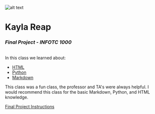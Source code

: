 ![alt text](https://pbs.twimg.com/profile_images/1091390229628387328/ndZ6NJ9p_400x400.jpg)
# **Kayla Reap**
### *Final Project - INFOTC 1000*


<br> In this class we learned about:
* [HTML](https://github.com/knrwdm/FinalProject1000/blob/master/HTML.md)
* [Python](https://github.com/knrwdm/FinalProject1000/blob/master/Python.md)
* [Markdown](https://github.com/knrwdm/FinalProject1000/blob/master/Markdown.md)


<!DOCTYPE html>
<html>
<head>
<meta charset="UTF-8">


</head>

<body>
<p>This class was a fun class, the professor and TA's were
always helpful. I would recommend this class for the basic
Markdown, Python, and HTML knowledge.</p>
</body>

</html>

[Final Project Instructions](https://github.com/knrwdm/FinalProject1000/blob/master/Home.md)
